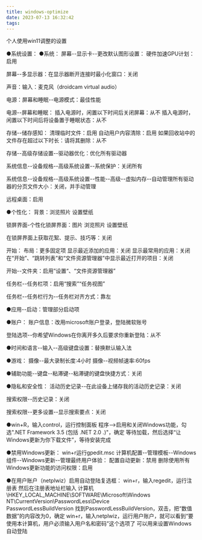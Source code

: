 ```yaml
---
title: windows-optimize
date: 2023-07-13 16:32:42
tags:
---
```

个人使用win11调整的设置
<!-- more -->
●系统设置：
●系统：
屏幕--显示卡--更改默认图形设置：
硬件加速GPU计划：启用

屏幕--多显示器：在显示器断开连接时最小化窗口：关闭

声音：输入：麦克风（droidcam virtual audio）

电源：屏幕和睡眠--电源模式：最佳性能

电源--屏幕和睡眠：
插入电源时，闲置以下时间后关闭屏幕：从不
插入电源时，闲置以下时间后将设备置于睡眠状态：从不

存储--储存感知：
清理临时文件：启用
自动用户内容清除：启用
如果回收站中的文件存在超过以下时长：请将其删除：从不

存储--高级存储设置--驱动器优化：优化所有驱动器

系统信息--设备规格--高级系统设置--系统保护：关闭所有

系统信息--设备规格--高级系统设置--性能--高级--虚拟内存--自动管理所有驱动器的分页文件大小：关闭，并手动管理

远程桌面：启用


●个性化：
背景：浏览照片 设置壁纸

锁屏界面-个性化锁屏界面：图片
浏览照片 设置壁纸

在锁屏界面上获取花絮、提示、技巧等：关闭

开始：
布局：更多固定项
显示最近添加的应用：关闭
显示最常用的应用：关闭
在“开始”、“跳转列表”和“文件资源管理器”中显示最近打开的项目：关闭

开始--文件夹：启用”设置“、“文件资源管理器”

任务栏--任务栏项：启用“搜索”“任务视图”

任务栏--任务栏行为--任务栏对齐方式：靠左

●应用--启动：管理部分启动项

●账户：
账户信息：改用microsoft账户登录，登陆微软账号

登陆选项--你希望Windows在你离开多久后要求你重新登陆：从不

●时间和语言--输入--高级键盘设置：替换默认输入法

●游戏：
摄像--最大录制长度:4小时
摄像--视频帧速率:60fps

●辅助功能--键盘--粘滞键--粘滞键的键盘快捷方式：关闭

●隐私和安全性：
活动历史记录--在此设备上储存我的活动历史记录：关闭

搜索权限--历史记录：关闭

搜索权限--更多设置--显示搜索要点：关闭

●win+R，输入control，运行控制面板
程序-->启用和关闭Windows功能，勾选".NET Framework 3.5 (包括 .NET 2.0 .)"，确定
等待加载，然后选择“让Windows更新为你下载文件”，等待安装完成

●禁用Windows更新：
win+r运行gpedit.msc
计算机配置--管理模板--Windows组件--Windows更新--管理最终用户体验：
配置自动更新：禁用
删除使用所有Windows更新功能的访问权限：启用


●在用户账户（netplwiz）启用自动登陆复选框：
win+r，输入regedit，运行注册表
然后在注册表地址栏输入
计算机\HKEY_LOCAL_MACHINE\SOFTWARE\Microsoft\Windows NT\CurrentVersion\PasswordLess\Device\
PasswordLessBuildVersion
找到PasswordLessBuildVersion，双击，把“数值数据”的内容改为0，确定
win+r，输入netplwiz，运行用户账户，就可以看到“要使用本计算机，用户必须输入用户名和密码”这个选项了
可以用来设置Windows自动登陆
